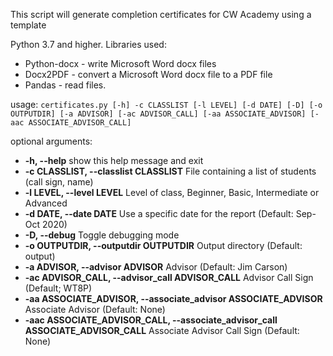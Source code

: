 This script will generate completion certificates for CW Academy using a template

Python 3.7 and higher.  Libraries used:
* Python-docx - write Microsoft Word docx files
* Docx2PDF - convert a Microsoft Word docx file to a PDF file
* Pandas - read files.

usage:
`certificates.py [-h] -c CLASSLIST [-l LEVEL] [-d DATE] [-D] [-o OUTPUTDIR] [-a ADVISOR] [-ac ADVISOR_CALL] [-aa ASSOCIATE_ADVISOR] [-aac ASSOCIATE_ADVISOR_CALL]`

optional arguments:
* **-h, --help**
show this help message and exit
* **-c CLASSLIST, --classlist CLASSLIST**
File containing a list of students (call sign, name)
* **-l LEVEL, --level LEVEL**
Level of class, Beginner, Basic, Intermediate or Advanced
* **-d DATE, --date DATE**
Use a specific date for the report (Default: Sep-Oct 2020)
* **-D, --debug**
Toggle debugging mode
* **-o OUTPUTDIR, --outputdir OUTPUTDIR**
Output directory (Default: output)
* **-a ADVISOR, --advisor ADVISOR**
Advisor (Default: Jim Carson)
* **-ac ADVISOR_CALL, --advisor_call ADVISOR_CALL**
Advisor Call Sign (Default; WT8P)
* **-aa ASSOCIATE_ADVISOR, --associate_advisor ASSOCIATE_ADVISOR**
Associate Advisor (Default: None)
* **-aac ASSOCIATE_ADVISOR_CALL, --associate_advisor_call ASSOCIATE_ADVISOR_CALL**
Associate Advisor Call Sign (Default: None)
